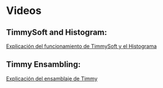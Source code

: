 # Videos

## TimmySoft and Histogram:

[Explicación del funcionamiento de TimmySoft y el Histograma](https://youtu.be/E5EhqxkNfTk)

## Timmy Ensambling:

[Explicación del ensamblaje de Timmy](https://github.com/user/repo/blob/branch/other_file.md)
